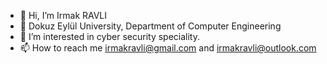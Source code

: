 - 👋 Hi, I’m Irmak RAVLI
- 🌱 Dokuz Eylül University, Department of Computer Engineering
- 👀 I’m interested in cyber security speciality.
- 📫 How to reach me irmakravli@gmail.com and irmakravli@outlook.com
